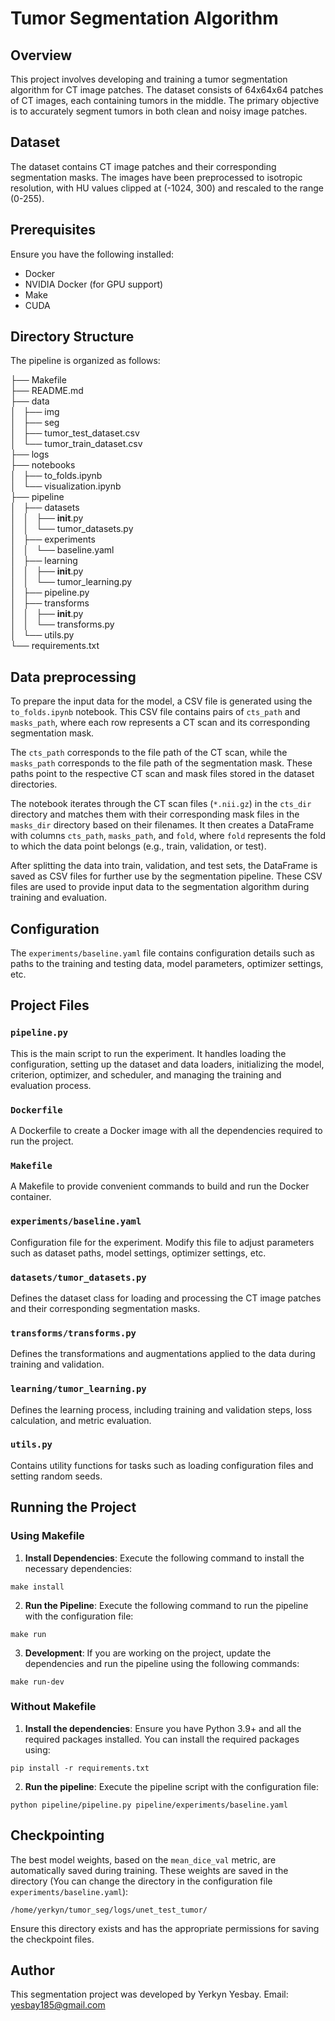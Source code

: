 # Tumor Segmentation Algorithm
## Overview

This project involves developing and training a tumor segmentation algorithm for CT image patches. The dataset consists of 64x64x64 patches of CT images, each containing tumors in the middle. The primary objective is to accurately segment tumors in both clean and noisy image patches.

## Dataset

The dataset contains CT image patches and their corresponding segmentation masks. The images have been preprocessed to isotropic resolution, with HU values clipped at (-1024, 300) and rescaled to the range (0-255).

## Prerequisites 
Ensure you have the following installed: 
- Docker 
- NVIDIA Docker (for GPU support) 
- Make
- CUDA

## Directory Structure

The pipeline is organized as follows:

├── Makefile \
├── README.md \
├── data \
│   ├── img \
│   ├── seg \
│   ├── tumor_test_dataset.csv \
│   └── tumor_train_dataset.csv \
├── logs \
├── notebooks \
│   ├── to_folds.ipynb \
│   └── visualization.ipynb \
├── pipeline \
│   ├── datasets \
│   │   ├── __init__.py \
│   │   └── tumor_datasets.py \
│   ├── experiments \
│   │   └── baseline.yaml \
│   ├── learning \
│   │   ├── __init__.py \
│   │   └── tumor_learning.py \
│   ├── pipeline.py \
│   ├── transforms \
│   │   ├── __init__.py \
│   │   └── transforms.py \
│   └── utils.py \
└── requirements.txt 

## Data preprocessing
To prepare the input data for the model, a CSV file is generated using the `to_folds.ipynb` notebook. This CSV file contains pairs of `cts_path` and `masks_path`, where each row represents a CT scan and its corresponding segmentation mask.

The `cts_path` corresponds to the file path of the CT scan, while the `masks_path` corresponds to the file path of the segmentation mask. These paths point to the respective CT scan and mask files stored in the dataset directories.

The notebook iterates through the CT scan files (`*.nii.gz`) in the `cts_dir` directory and matches them with their corresponding mask files in the `masks_dir` directory based on their filenames. It then creates a DataFrame with columns `cts_path`, `masks_path`, and `fold`, where `fold` represents the fold to which the data point belongs (e.g., train, validation, or test).

After splitting the data into train, validation, and test sets, the DataFrame is saved as CSV files for further use by the segmentation pipeline. These CSV files are used to provide input data to the segmentation algorithm during training and evaluation.

## Configuration

The `experiments/baseline.yaml` file contains configuration details such as paths to the training and testing data, model parameters, optimizer settings, etc.



## Project Files

### `pipeline.py`

This is the main script to run the experiment. It handles loading the configuration, setting up the dataset and data loaders, initializing the model, criterion, optimizer, and scheduler, and managing the training and evaluation process.

### `Dockerfile`

A Dockerfile to create a Docker image with all the dependencies required to run the project.

### `Makefile`

A Makefile to provide convenient commands to build and run the Docker container.

### `experiments/baseline.yaml`

Configuration file for the experiment. Modify this file to adjust parameters such as dataset paths, model settings, optimizer settings, etc.

### `datasets/tumor_datasets.py`

Defines the dataset class for loading and processing the CT image patches and their corresponding segmentation masks.

### `transforms/transforms.py`

Defines the transformations and augmentations applied to the data during training and validation.

### `learning/tumor_learning.py`

Defines the learning process, including training and validation steps, loss calculation, and metric evaluation.

### `utils.py`

Contains utility functions for tasks such as loading configuration files and setting random seeds.

## Running the Project

### Using Makefile

1.  **Install Dependencies**: Execute the following command to install the necessary dependencies:
```
make install
```
2. **Run the Pipeline**: Execute the following command to run the pipeline with the configuration file:
```
make run
```
3. **Development**: If you are working on the project, update the dependencies and run the pipeline using the following commands:
```
make run-dev
```

### Without Makefile

1.  **Install the dependencies**: Ensure you have Python 3.9+ and all the required packages installed. You can install the required packages using:
```
pip install -r requirements.txt
```

2. **Run the pipeline**: Execute the pipeline script with the configuration file:
```
python pipeline/pipeline.py pipeline/experiments/baseline.yaml
```


## Checkpointing

The best model weights, based on the `mean_dice_val` metric, are automatically saved during training. These weights are saved in the directory (You can change the directory in the configuration file `experiments/baseline.yaml`):

```
/home/yerkyn/tumor_seg/logs/unet_test_tumor/
```

Ensure this directory exists and has the appropriate permissions for saving the checkpoint files.


## Author

This segmentation project was developed by Yerkyn Yesbay.
Email: yesbay185@gmail.com
